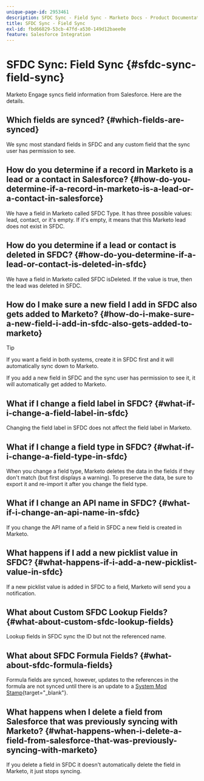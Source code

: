 ```yaml
---
unique-page-id: 2953461
description: SFDC Sync - Field Sync - Marketo Docs - Product Documentation
title: SFDC Sync - Field Sync
exl-id: fbd66829-53cb-47fd-a530-149d12baee0e
feature: Salesforce Integration
---
```

# SFDC Sync: Field Sync {#sfdc-sync-field-sync}

Marketo Engage syncs field information from Salesforce. Here are the details.

## Which fields are synced? {#which-fields-are-synced}

We sync most standard fields in SFDC and any custom field that the sync user has permission to see.

## How do you determine if a record in Marketo is a lead or a contact in Salesforce? {#how-do-you-determine-if-a-record-in-marketo-is-a-lead-or-a-contact-in-salesforce}

We have a field in Marketo called SFDC Type. It has three possible values: lead, contact, or it's empty. If it's empty, it means that this Marketo lead does not exist in SFDC.

## How do you determine if a lead or contact is deleted in SFDC? {#how-do-you-determine-if-a-lead-or-contact-is-deleted-in-sfdc}

We have a field in Marketo called SFDC isDeleted. If the value is true, then the lead was deleted in SFDC.

## How do I make sure a new field I add in SFDC also gets added to Marketo? {#how-do-i-make-sure-a-new-field-i-add-in-sfdc-also-gets-added-to-marketo}

>[!TIP]
>
>If you want a field in both systems, create it in SFDC first and it will automatically sync down to Marketo.

If you add a new field in SFDC and the sync user has permission to see it, it will automatically get added to Marketo.  

## What if I change a field label in SFDC? {#what-if-i-change-a-field-label-in-sfdc}

Changing the field label in SFDC does not affect the field label in Marketo.

## What if I change a field type in SFDC? {#what-if-i-change-a-field-type-in-sfdc}

When you change a field type, Marketo deletes the data in the fields if they don't match (but first displays a warning). To preserve the data, be sure to export it and re-import it after you change the field type.

## What if I change an API name in SFDC? {#what-if-i-change-an-api-name-in-sfdc}

If you change the API name of a field in SFDC a new field is created in Marketo.

## What happens if I add a new picklist value in SFDC? {#what-happens-if-i-add-a-new-picklist-value-in-sfdc}

If a new picklist value is added in SFDC to a field, Marketo will send you a notification.

## What about Custom SFDC Lookup Fields? {#what-about-custom-sfdc-lookup-fields}

Lookup fields in SFDC sync the ID but not the referenced name.

## What about SFDC Formula Fields? {#what-about-sfdc-formula-fields}

Formula fields are synced, however, updates to the references in the formula are not synced until there is an update to a [System Mod Stamp](https://help.salesforce.com/apex/HTViewSolution?id=000193203&language=en_US){target="_blank"}.

## What happens when I delete a field from Salesforce that was previously syncing with Marketo? {#what-happens-when-i-delete-a-field-from-salesforce-that-was-previously-syncing-with-marketo}

If you delete a field in SFDC it doesn't automatically delete the field in Marketo, it just stops syncing.
